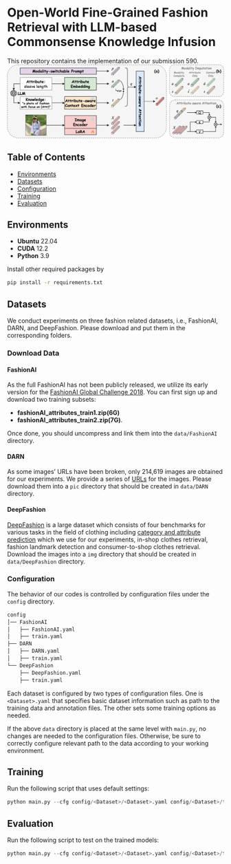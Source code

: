 # Open-World Fine-Grained Fashion Retrieval with LLM-based Commonsense Knowledge Infusion
This repository contains the implementation of our submission 590.
![network structure](figure/pipeline.png)

## Table of Contents

* [Environments](#environments)
* [Datasets](#datasets)
* [Configuration](#configuration)
* [Training](#training)
* [Evaluation](#evaluation)

## Environments
- **Ubuntu** 22.04
- **CUDA** 12.2
- **Python** 3.9

Install other required packages by
```sh
pip install -r requirements.txt
```

## Datasets
We conduct experiments on three fashion related datasets, i.e., FashionAI, DARN, and DeepFashion. Please download and put them in the corresponding folders.

### Download Data

#### FashionAI

As the full FashionAI has not been publicly released, we utilize its early version for the [FashionAI Global Challenge 2018](https://tianchi.aliyun.com/competition/entrance/231671/introduction?spm=5176.12281949.1003.9.493e3eafCXLQGm). You can first sign up and download two training subsets:

- **fashionAI_attributes_train1.zip(6G)**
- **fashionAI_attributes_train2.zip(7G)**. 

Once done, you should uncompress and link them into the `data/FashionAI` directory.

#### DARN

As some images’ URLs have been broken, only 214,619 images are obtained for our experiments. We provide a series of [URLs](https://drive.google.com/file/d/10jpHsFI2njzEGl7kdACXbvstz6tXyE0R/view?usp=sharing) for the images. Please download them into a `pic` directory that should be created in `data/DARN` directory.

#### DeepFashion

[DeepFashion](https://www.cv-foundation.org/openaccess/content_cvpr_2016/papers/Liu_DeepFashion_Powering_Robust_CVPR_2016_paper.pdf) is a large dataset which consists of four benchmarks for various tasks in the field of clothing including [category and attribute prediction](http://mmlab.ie.cuhk.edu.hk/projects/DeepFashion.html) which we use for our experiments, in-shop clothes retrieval, fashion landmark  detection and consumer-to-shop clothes retrieval. Download the images into a `img` directory that should be created in `data/DeepFashion` directory.

### Configuration

The behavior of our codes is controlled by configuration files under the `config` directory. 

```sh
config
│── FashionAI
│   ├── FashionAI.yaml
│   ├── train.yaml
├── DARN
│   ├── DARN.yaml
│   ├── train.yaml
└── DeepFashion
    ├── DeepFashion.yaml
    ├── train.yaml
```

Each dataset is configured by two types of configuration files. One is `<Dataset>.yaml` that specifies basic dataset information such as path to the training data and annotation files. The other sets some training options as needed.

If the above `data` directory is placed at the same level with `main.py`, no changes are needed to the configuration files. Otherwise, be sure to correctly configure relevant path to the data according to your working environment.

## Training

Run the following script that uses default settings:

```python
python main.py --cfg config/<Dataset>/<Dataset>.yaml config/<Dataset>/train.yaml
```

## Evaluation

Run the following script to test on the trained models:

```python
python main.py --cfg config/<Dataset>/<Dataset>.yaml config/<Dataset>/train.yaml --resume runs/<Dataset>_train/model_best.pth.tar --test TEST
```
